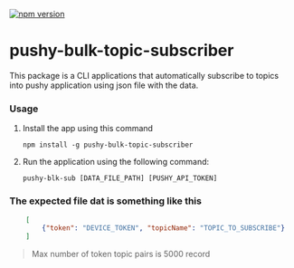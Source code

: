 [![npm version](https://badge.fury.io/js/pushy.svg)](https://www.npmjs.com/package/pushy-bulk-topic-subscriber)

# pushy-bulk-topic-subscriber


This package is a CLI applications that automatically subscribe to topics into pushy application using json file with the data.

### Usage


1. Install the app using this command

    `npm install -g pushy-bulk-topic-subscriber`

2.  Run the application using the following command: 

    `pushy-blk-sub [DATA_FILE_PATH] [PUSHY_API_TOKEN]`

### The expected file dat is something like this
``` json
    [
        {"token": "DEVICE_TOKEN", "topicName": "TOPIC_TO_SUBSCRIBE"}
    ]
```

> Max number of token topic pairs is 5000 record

